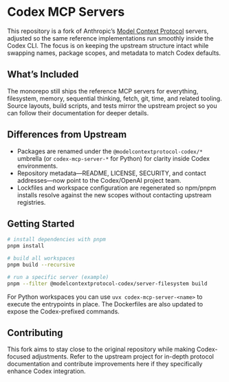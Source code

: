 # Codex MCP Servers

This repository is a fork of Anthropic’s [Model Context Protocol](https://modelcontextprotocol.io/) servers, adjusted so the same reference implementations run smoothly inside the Codex CLI. The focus is on keeping the upstream structure intact while swapping names, package scopes, and metadata to match Codex defaults.

## What’s Included

The monorepo still ships the reference MCP servers for everything, filesystem, memory, sequential thinking, fetch, git, time, and related tooling. Source layouts, build scripts, and tests mirror the upstream project so you can follow their documentation for deeper details.

## Differences from Upstream

- Packages are renamed under the `@modelcontextprotocol-codex/*` umbrella (or `codex-mcp-server-*` for Python) for clarity inside Codex environments.
- Repository metadata—README, LICENSE, SECURITY, and contact addresses—now point to the Codex/OpenAI project team.
- Lockfiles and workspace configuration are regenerated so npm/pnpm installs resolve against the new scopes without contacting upstream registries.

## Getting Started

```bash
# install dependencies with pnpm
pnpm install

# build all workspaces
pnpm build --recursive

# run a specific server (example)
pnpm --filter @modelcontextprotocol-codex/server-filesystem build
```

For Python workspaces you can use `uvx codex-mcp-server-<name>` to execute the entrypoints in place. The Dockerfiles are also updated to expose the Codex-prefixed commands.

## Contributing

This fork aims to stay close to the original repository while making Codex-focused adjustments. Refer to the upstream project for in-depth protocol documentation and contribute improvements here if they specifically enhance Codex integration.
